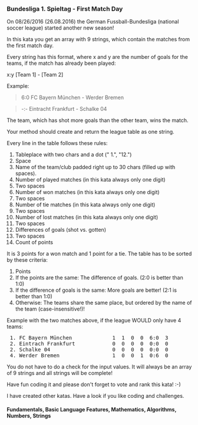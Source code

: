 ### Bundesliga 1. Spieltag - First Match Day

<p> On 08/26/2016 (26.08.2016) the German Fussball-Bundesliga (national soccer league) started another new season!

<p> In this kata you get an array with 9 strings, which contain the matches from the first match day.

<p> Every string has this format, where x and y are the number of goals for the teams, if the match has already been played:

<p> x:y [Team 1] - [Team 2]

<p> Example:

>6:0 FC Bayern München - Werder Bremen

>-:- Eintracht Frankfurt - Schalke 04

<p> The team, which has shot more goals than the other team, wins the match.

<p> Your method should create and return the league table as one string.

<p> Every line in the table follows these rules:

 1. Tableplace with two chars and a dot (" 1.", "12.")
 2. Space
 3. Name of the team/club padded right up to 30 chars (filled up with spaces).
 4. Number of played matches (in this kata always only one digit)
 5. Two spaces
 6. Number of won matches (in this kata always only one digit)
 7. Two spaces
 8. Number of tie matches (in this kata always only one digit)
 9. Two spaces
10. Number of lost matches (in this kata always only one digit)
11. Two spaces
12. Differences of goals (shot vs. gotten)
13. Two spaces
14. Count of points

It is 3 points for a won match and 1 point for a tie.
The table has to be sorted by these criteria:

1. Points
2. If the points are the same: The difference of goals. (2:0 is better than 1:0)
3. If the difference of goals is the same: More goals are better! (2:1 is better than 1:0)
4. Otherwise: The teams share the same place, but ordered by the name of the team (case-insensitive!)!

Example with the two matches above, if the league WOULD only have 4 teams:

<pre>
 1. FC Bayern München             1  1  0  0  6:0  3 
 2. Eintrach Frankfurt            0  0  0  0  0:0  0
 2. Schalke 04                    0  0  0  0  0:0  0
 4. Werder Bremen                 1  0  0  1  0:6  0
</pre>

You do not have to do a check for the input values. It will always be an array of 9 strings and all strings will be complete!

Have fun coding it and please don't forget to vote and rank this kata! :-)

I have created other katas. Have a look if you like coding and challenges.

#### Fundamentals, Basic Language Features, Mathematics, Algorithms, Numbers, Strings
